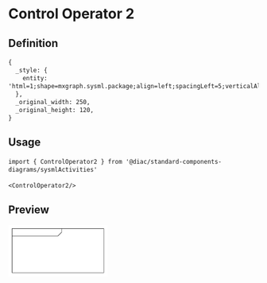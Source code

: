 # Control Operator 2

## Definition

```
{
  _style: { 
    entity: 'html=1;shape=mxgraph.sysml.package;align=left;spacingLeft=5;verticalAlign=top;spacingTop=-3;labelX=135;html=1;overflow=fill;',
  },
  _original_width: 250,
  _original_height: 120,
}
```

## Usage

```
import { ControlOperator2 } from '@diac/standard-components-diagrams/sysmlActivities'

<ControlOperator2/>
```

## Preview

<img src="./control-operator-2.png" width="200"/>
